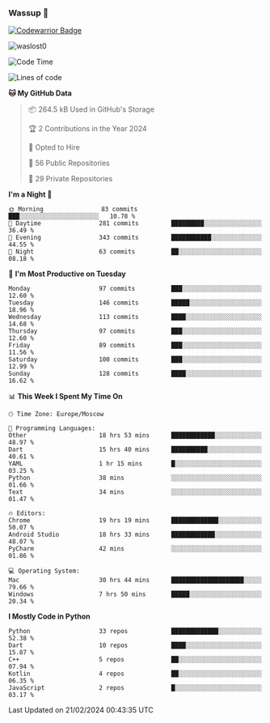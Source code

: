 ### Wassup 👋

[![Codewarrior Badge](https://www.codewars.com/users/waslost/badges/small)](https://www.codewars.com/users/waslost)

<p align="left"> <img src="https://komarev.com/ghpvc/?username=waslost0" alt="waslost0" /></p>

<!--START_SECTION:waka-->
![Code Time](http://img.shields.io/badge/Code%20Time-3%2C926%20hrs%2049%20mins-blue)

![Lines of code](https://img.shields.io/badge/From%20Hello%20World%20I%27ve%20Written-1.4%20million%20lines%20of%20code-blue)

**🐱 My GitHub Data** 

> 📦 264.5 kB Used in GitHub's Storage 
 > 
> 🏆 2 Contributions in the Year 2024
 > 
> 💼 Opted to Hire
 > 
> 📜 56 Public Repositories 
 > 
> 🔑 29 Private Repositories 
 > 
**I'm a Night 🦉** 

```text
🌞 Morning                83 commits          ███░░░░░░░░░░░░░░░░░░░░░░   10.78 % 
🌆 Daytime                281 commits         █████████░░░░░░░░░░░░░░░░   36.49 % 
🌃 Evening                343 commits         ███████████░░░░░░░░░░░░░░   44.55 % 
🌙 Night                  63 commits          ██░░░░░░░░░░░░░░░░░░░░░░░   08.18 % 
```
📅 **I'm Most Productive on Tuesday** 

```text
Monday                   97 commits          ███░░░░░░░░░░░░░░░░░░░░░░   12.60 % 
Tuesday                  146 commits         █████░░░░░░░░░░░░░░░░░░░░   18.96 % 
Wednesday                113 commits         ████░░░░░░░░░░░░░░░░░░░░░   14.68 % 
Thursday                 97 commits          ███░░░░░░░░░░░░░░░░░░░░░░   12.60 % 
Friday                   89 commits          ███░░░░░░░░░░░░░░░░░░░░░░   11.56 % 
Saturday                 100 commits         ███░░░░░░░░░░░░░░░░░░░░░░   12.99 % 
Sunday                   128 commits         ████░░░░░░░░░░░░░░░░░░░░░   16.62 % 
```


📊 **This Week I Spent My Time On** 

```text
🕑︎ Time Zone: Europe/Moscow

💬 Programming Languages: 
Other                    18 hrs 53 mins      ████████████░░░░░░░░░░░░░   48.97 % 
Dart                     15 hrs 40 mins      ██████████░░░░░░░░░░░░░░░   40.61 % 
YAML                     1 hr 15 mins        █░░░░░░░░░░░░░░░░░░░░░░░░   03.25 % 
Python                   38 mins             ░░░░░░░░░░░░░░░░░░░░░░░░░   01.66 % 
Text                     34 mins             ░░░░░░░░░░░░░░░░░░░░░░░░░   01.47 % 

🔥 Editors: 
Chrome                   19 hrs 19 mins      █████████████░░░░░░░░░░░░   50.07 % 
Android Studio           18 hrs 33 mins      ████████████░░░░░░░░░░░░░   48.07 % 
PyCharm                  42 mins             ░░░░░░░░░░░░░░░░░░░░░░░░░   01.86 % 

💻 Operating System: 
Mac                      30 hrs 44 mins      ████████████████████░░░░░   79.66 % 
Windows                  7 hrs 50 mins       █████░░░░░░░░░░░░░░░░░░░░   20.34 % 
```

**I Mostly Code in Python** 

```text
Python                   33 repos            █████████████░░░░░░░░░░░░   52.38 % 
Dart                     10 repos            ████░░░░░░░░░░░░░░░░░░░░░   15.87 % 
C++                      5 repos             ██░░░░░░░░░░░░░░░░░░░░░░░   07.94 % 
Kotlin                   4 repos             ██░░░░░░░░░░░░░░░░░░░░░░░   06.35 % 
JavaScript               2 repos             █░░░░░░░░░░░░░░░░░░░░░░░░   03.17 % 
```




 Last Updated on 21/02/2024 00:43:35 UTC
<!--END_SECTION:waka-->

